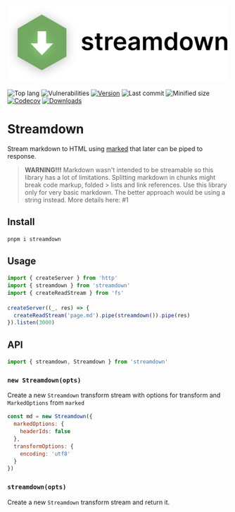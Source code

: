 <p align="center" ><img src="logo.svg" /></p>

![Top lang][top-lang-badge-url]
![Vulnerabilities][vulns-badge-url]
[![Version][v-badge-url]][npm-url]
![Last commit][last-commit-badge-url]
![Minified size][size-badge-url] [![Codecov][cov-badge-url]][cov-url] [![Downloads][dl-badge-url]][npm-url]

# Streamdown

Stream markdown to HTML using [marked](https://marked.js) that later can be piped to response.

> **WARNING!!!** Markdown wasn't intended to be streamable so this library has a lot of limitations. Splitting markdown in chunks might break code markup, folded > lists and link references. Use this library only for very basic markdown. The better approach would be using a string instead. More details here: #1

## Install

```sh
pnpm i streamdown
```

## Usage

```js
import { createServer } from 'http'
import { streamdown } from 'streamdown'
import { createReadStream } from 'fs'

createServer((_, res) => {
  createReadStream('page.md').pipe(streamdown()).pipe(res)
}).listen(3000)
```

## API

```js
import { streamdown, Streamdown } from 'streamdown'
```

### `new Streamdown(opts)`

Create a new `Streamdown` transform stream with options for transform and `MarkedOptions` from `marked`

```js
const md = new Streamdown({
  markedOptions: {
    headerIds: false
  },
  transformOptions: {
    encoding: 'utf8'
  }
})
```

### `streamdown(opts)`

Create a new `Streamdown` transform stream and return it.

[top-lang-badge-url]: https://img.shields.io/github/languages/top/talentlessguy/streamdown.svg?style=flat-square
[vulns-badge-url]: https://img.shields.io/snyk/vulnerabilities/npm/streamdown.svg?style=flat-square
[v-badge-url]: https://img.shields.io/npm/v/streamdown.svg?style=flat-square
[npm-url]: https://www.npmjs.com/package/streamdown
[last-commit-badge-url]: https://img.shields.io/github/last-commit/talentlessguy/streamdown.svg?style=flat-square
[size-badge-url]: https://img.shields.io/bundlephobia/min/streamdown.svg?style=flat-square
[cov-badge-url]: https://img.shields.io/codecov/c/gh/talentlessguy/streamdown?style=flat-square
[cov-url]: https://codecov.io/gh/talentlessguy/streamdown
[dl-badge-url]: https://img.shields.io/npm/dt/streamdown?style=flat-square
